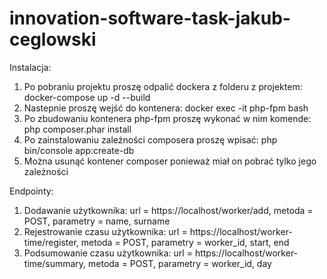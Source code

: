 # innovation-software-task-jakub-ceglowski

Instalacja:

1. Po pobraniu projektu proszę odpalić dockera z folderu z projektem: docker-compose up -d --build
2. Nastepnie proszę wejść do kontenera: docker exec -it php-fpm bash
3. Po zbudowaniu kontenera php-fpm proszę wykonać w nim komende: php composer.phar install
4. Po zainstalowaniu zależności composera proszę wpisać: php bin/console app:create-db
5. Można usunąć kontener composer ponieważ miał on pobrać tylko jego zależności

Endpointy:

1. Dodawanie użytkownika: url = https://localhost/worker/add, metoda = POST, parametry = name, surname
2. Rejestrowanie czasu użytkownika: url = https://localhost/worker-time/register, metoda = POST, parametry = worker_id, start, end
3. Podsumowanie czasu użytkownika: url = https://localhost/worker-time/summary, metoda = POST, parametry = worker_id, day

